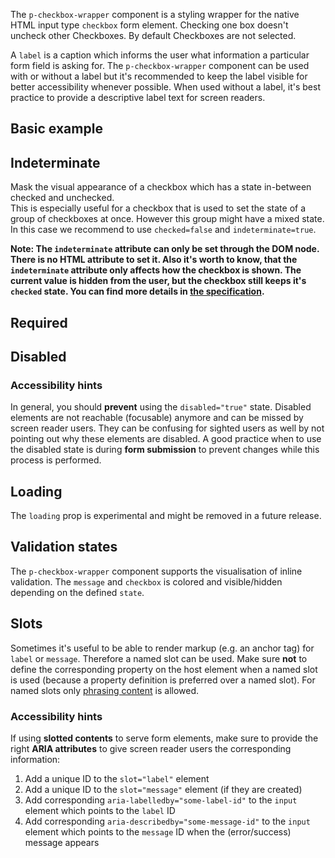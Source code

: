 <ComponentHeading name="Checkbox Wrapper"></ComponentHeading>

The `p-checkbox-wrapper` component is a styling wrapper for the native HTML input type `checkbox` form element. Checking
one box doesn't uncheck other Checkboxes. By default Checkboxes are not selected.

A `label` is a caption which informs the user what information a particular form field is asking for. The
`p-checkbox-wrapper` component can be used with or without a label but it's recommended to keep the label visible for
better accessibility whenever possible. When used without a label, it's best practice to provide a descriptive label
text for screen readers.

<TableOfContents></TableOfContents>

## Basic example

<Playground :markup="hideLabelMarkup" :config="config">
  <PlaygroundSelect v-model="hideLabel" :values="hideLabels" name="hideLabel"></PlaygroundSelect>
</Playground>

## Indeterminate

Mask the visual appearance of a checkbox which has a state in-between checked and unchecked.  
This is especially useful for a checkbox that is used to set the state of a group of checkboxes at once. However this
group might have a mixed state. In this case we recommend to use `checked=false` and `indeterminate=true`.

**Note: The `indeterminate` attribute can only be set through the DOM node. There is no HTML attribute to set it. Also
it's worth to know, that the `indeterminate` attribute only affects how the checkbox is shown. The current value is
hidden from the user, but the checkbox still keeps it's `checked` state. You can find more details in
[the specification](https://w3.org/TR/html52/sec-forms.html#dom-htmlinputelement-indeterminate).**

<Playground :markup="indeterminate" :config="config"></Playground>

## Required

<Playground :markup="required" :config="config"></Playground>

## Disabled

<Playground :markup="disabled" :config="config"></Playground>

### <A11yIcon></A11yIcon> Accessibility hints

In general, you should **prevent** using the `disabled="true"` state. Disabled elements are not reachable (focusable)
anymore and can be missed by screen reader users. They can be confusing for sighted users as well by not pointing out
why these elements are disabled. A good practice when to use the disabled state is during **form submission** to prevent
changes while this process is performed.

## Loading

<Notification heading="Attention" heading-tag="h3" state="warning">
  The <code>loading</code> prop is experimental and might be removed in a future release.
</Notification>

<Playground :markup="loading" :config="config"></Playground>

## Validation states

The `p-checkbox-wrapper` component supports the visualisation of inline validation. The `message` and `checkbox` is
colored and visible/hidden depending on the defined `state`.

<Playground :markup="stateMarkup" :config="config">
  <PlaygroundSelect v-model="state" :values="states" name="state"></PlaygroundSelect>
</Playground>

## Slots

Sometimes it's useful to be able to render markup (e.g. an anchor tag) for `label` or `message`. Therefore a named slot
can be used. Make sure **not** to define the corresponding property on the host element when a named slot is used
(because a property definition is preferred over a named slot). For named slots only
[phrasing content](https://developer.mozilla.org/en-US/docs/Web/Guide/HTML/Content_categories#Phrasing_content) is
allowed.

<Playground :markup="slots" :config="config"></Playground>

### <A11yIcon></A11yIcon> Accessibility hints

If using **slotted contents** to serve form elements, make sure to provide the right **ARIA attributes** to give screen
reader users the corresponding information:

1. Add a unique ID to the `slot="label"` element
1. Add a unique ID to the `slot="message"` element (if they are created)
1. Add corresponding `aria-labelledby="some-label-id"` to the `input` element which points to the `label` ID
1. Add corresponding `aria-describedby="some-message-id"` to the `input` element which points to the `message` ID when
   the (error/success) message appears

<script lang="ts">
import Vue from 'vue';
import Component from 'vue-class-component';
import { FORM_STATES } from '../../utils'; 

@Component
export default class Code extends Vue {
  config = { themeable: true, spacing: 'block' };

  hideLabel = false;
  hideLabels = [false, true, '{ base: true, l: false }'];
  get hideLabelMarkup() {
    return `<p-checkbox-wrapper label="Some label" hide-label="${this.hideLabel}">
  <input type="checkbox" name="some-name" />
</p-checkbox-wrapper>
<p-checkbox-wrapper label="Some label" hide-label="${this.hideLabel}">
  <input type="checkbox" name="some-name" checked />
</p-checkbox-wrapper>`;
  }

  indeterminate =
`<p-checkbox-wrapper label="Some label">
  <input type="checkbox" name="some-name" class="example-set-to-indeterminate" />
</p-checkbox-wrapper>
<p-checkbox-wrapper label="Some label">
  <input type="checkbox" name="some-name" class="example-set-to-indeterminate" checked />
</p-checkbox-wrapper>`;

  required =
`<p-checkbox-wrapper label="Some label">
  <input type="checkbox" name="some-name" required />
</p-checkbox-wrapper>
<p-checkbox-wrapper label="Some label">
  <input type="checkbox" name="some-name" required checked />
</p-checkbox-wrapper>`;

  disabled =
`<p-checkbox-wrapper label="Some label">
  <input type="checkbox" name="some-name" disabled />
</p-checkbox-wrapper>
<p-checkbox-wrapper label="Some label">
  <input type="checkbox" name="some-name" disabled checked />
</p-checkbox-wrapper>`;

  isLoading = true;
  get loading() {
    return `<p-checkbox-wrapper label="Some label" loading="${this.isLoading}">
  <input type="checkbox" name="some-name" />
</p-checkbox-wrapper>
<p-checkbox-wrapper label="Some label" loading="${this.isLoading}">
  <input type="checkbox" name="some-name" checked />
</p-checkbox-wrapper>`;
  }


  state = 'error';
  states = FORM_STATES;
  get stateMarkup() {
    const message = this.state !== 'none' ? `Some ${this.state} validation message.` : ''; 
    return `<p-checkbox-wrapper label="Some label" state="${this.state}" message="${message}">
  <input type="checkbox" name="some-name" />
</p-checkbox-wrapper>`;
  }

  slots =
`<p-checkbox-wrapper state="error">
  <span slot="label" id="some-label-id">Some label with a <a href="https://designsystem.porsche.com">link</a>.</span>
  <input type="checkbox" name="some-name" aria-labelledby="some-label-id" aria-describedby="some-message-id" />
  <span slot="message" id="some-message-id">Some error message with a <a href="https://designsystem.porsche.com">link</a>.</span>
</p-checkbox-wrapper>`;

  mounted() {
    this.$nextTick(function () {
      const inputs = document.querySelectorAll('.example-set-to-indeterminate');
      inputs.forEach(input => {
        input.indeterminate = true;
      });
    });
  }
}
</script>
